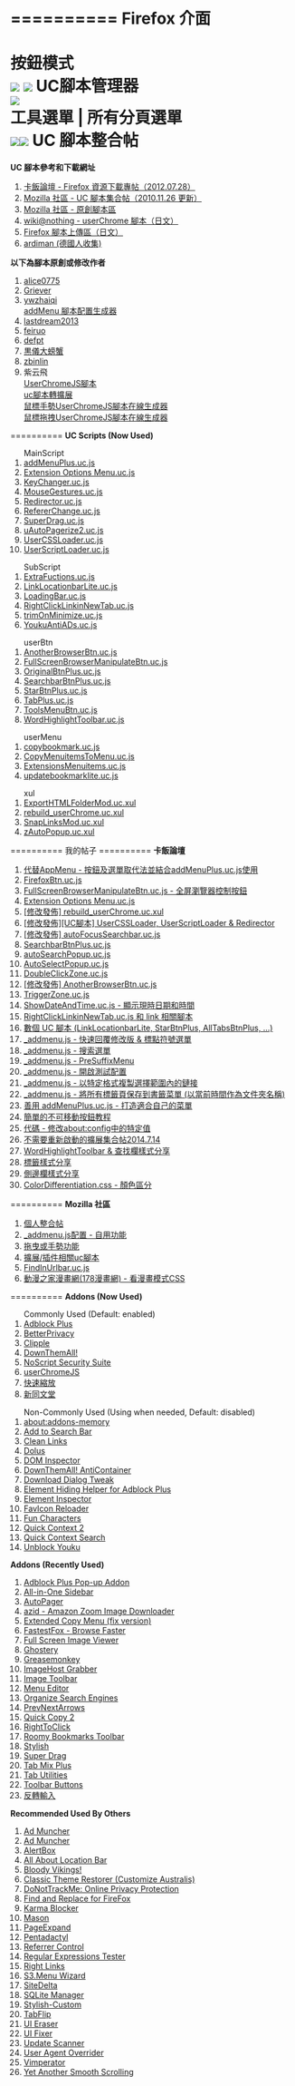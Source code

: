==========
Firefox 介面
==========
按鈕模式<br>
<img src="https://mozest.com/attachment/201409/5/100724_14099132044vuM.png">
<img src="https://mozest.com/attachment/201408/11/100724_1407742327CYIc.png">
UC腳本管理器<br>
<img src="https://mozest.com/attachment/201409/5/100724_1409911592AP1Y.png"><br>
工具選單 | 所有分頁選單<br>
<img src="https://mozest.com/attachment/201409/5/100724_14099132044z29.png"><img src="http://fj.ikafan.com/attachment/forum/201409/02/183914knpllia1vbv5aoyl.png.thumb.jpg">
UC 腳本整合帖
==========
<b>UC 腳本參考和下載網址</b>
<ol>
<li><a href="http://bbs.kafan.cn/thread-1340501-1-1.html">卡飯論壇 - Firefox 資源下載專帖（2012.07.28）</a><br></li>
<li><a href="https://g.mozest.com/thread-26773-1-1">Mozilla 社區 - UC 腳本集合帖（2010.11.26 更新）</a><br></li>
<li><a href="https://j.mozest.com/zh-CN/">Mozilla 社區 - 原創腳本區</a><br></li>
<li><a href="http://wiki.nothing.sh/page/userChrome.js%CD%D1%A5%B9%A5%AF%A5%EA%A5%D7%A5%C8#vfb09d65">wiki@nothing - userChrome 腳本（日文）</a><br></li>
<li><a href="http://u6.getuploader.com/script/">Firefox 腳本上傳區（日文）</a><br></li>
<li><a href="https://github.com/ardiman/userChrome.js">ardiman (德國人收集)</a><br></li>
</ol>
<b>以下為腳本原創或修改作者</b>
<ol>
<li><a href="https://github.com/alice0775/userChrome.js">alice0775</a><br></li>
<li><a href="https://github.com/Griever/userChromeJS">Griever</a><br></li>
<li><a href="https://github.com/ywzhaiqi/userChromeJS">ywzhaiqi</a><br></li>
<a href="http://ywzhaiqi.github.io/addMenu_creator/">addMenu 腳本配置生成器</a><br>
<li><a href="https://github.com/lastdream2013/userChrome">lastdream2013</a><br></li>
<li><a href="https://github.com/feiruo/userChromeJS">feiruo</a><br></li>
<li><a href="https://github.com/defpt/userChromeJs">defpt</a><br></li>
<li><a href="http://pan.baidu.com/share/home?uk=2467242534#category/type=0">黒儀大螃蟹</a><br></li>
<li><a href="https://bitbucket.org/zbinlin">zbinlin</a><br></li>
<li>紫云飛</li>
<a href="http://www.cnblogs.com/ziyunfei/archive/2011/11/25/2263756.html">UserChromeJS腳本</a><br>
<a href="http://www.cnblogs.com/ziyunfei/archive/2012/02/05/2338725.html">uc腳本轉擴展</a><br>
<a href="http://www.cnblogs.com/ziyunfei/archive/2011/12/15/2289504.html">鼠標手勢UserChromeJS腳本在線生成器</a><br>
<a href="http://www.cnblogs.com/ziyunfei/archive/2011/12/20/2293928.html">鼠標拖拽UserChromeJS腳本在線生成器</a><br>
</ol>
==========
<b>UC Scripts (Now Used)</b></br>
<ol>
MainScript
<li><a href="https://github.com/Drager-oos/userChrome/blob/master/MainScript/addMenuPlus.uc.js">addMenuPlus.uc.js</a><br></li>
<li><a href="https://github.com/Drager-oos/userChrome/blob/master/MainScript/Extension%20Options%20Menu.uc.js">Extension Options Menu.uc.js</a><br></li>
<li><a href="https://github.com/Drager-oos/userChrome/blob/master/MainScript/KeyChanger.uc.js">KeyChanger.uc.js</a><br></li>
<li><a href="https://github.com/Drager-oos/userChrome/blob/master/MainScript/MouseGestures.uc.js">MouseGestures.uc.js</a><br></li>
<li><a href="https://github.com/Drager-oos/userChrome/blob/master/MainScript/Redirector.uc.js">Redirector.uc.js</a><br></li>
<li><a href="https://github.com/Drager-oos/userChrome/blob/master/MainScript/RefererChange.uc.js">RefererChange.uc.js</a><br></li>
<li><a href="https://github.com/Drager-oos/userChrome/blob/master/MainScript/SuperDrag.uc.js">SuperDrag.uc.js</a><br></li>
<li><a href="https://github.com/Drager-oos/userChrome/blob/master/MainScript/uAutoPagerize2.uc.js">uAutoPagerize2.uc.js</a><br></li>
<li><a href="https://github.com/Drager-oos/userChrome/blob/master/MainScript/UserCSSLoader.uc.js">UserCSSLoader.uc.js</a><br></li>
<li><a href="https://github.com/Drager-oos/userChrome/blob/master/MainScript/UserScriptLoader.uc.js">UserScriptLoader.uc.js</a><br></li>
</ol>
<ol>
SubScript
<li><a href="https://github.com/Drager-oos/userChrome/blob/master/SubScript/ExtraFuctions.uc.js">ExtraFuctions.uc.js</a><br></li>
<li><a href="https://github.com/Drager-oos/userChrome/blob/master/SubScript/LinkLocationbarLite.uc.js">LinkLocationbarLite.uc.js</a><br></li>
<li><a href="https://github.com/Drager-oos/userChrome/blob/master/SubScript/LoadingBar.uc.js">LoadingBar.uc.js</a><br></li>
<li><a href="https://github.com/Drager-oos/userChrome/blob/master/SubScript/RightClickLinkinNewTab.uc.js">RightClickLinkinNewTab.uc.js</a><br></li>
<li><a href="https://github.com/Drager-oos/userChrome/blob/master/SubScript/trimOnMinimize.uc.js">trimOnMinimize.uc.js</a><br></li>
<li><a href="https://github.com/Drager-oos/userChrome/blob/master/SubScript/YoukuAntiADs.uc.js">YoukuAntiADs.uc.js</a><br></li>
</ol>
<ol>
userBtn
<li><a href="https://github.com/Drager-oos/userChrome/blob/master/BtnPlus/AnotherBrowserBtn.uc.js">AnotherBrowserBtn.uc.js</a><br></li>
<li><a href="https://github.com/Drager-oos/userChrome/blob/master/BtnPlus/FullScreenBrowserManipulateBtn.uc.js">FullScreenBrowserManipulateBtn.uc.js</a><br></li>
<li><a href="https://github.com/Drager-oos/userChrome/blob/master/BtnPlus/OriginalBtnPlus.uc.js">OriginalBtnPlus.uc.js</a><br></li>
<li><a href="https://github.com/Drager-oos/userChrome/blob/master/BtnPlus/SearchbarBtnPlus.uc.js">SearchbarBtnPlus.uc.js</a><br></li>
<li><a href="https://github.com/Drager-oos/userChrome/blob/master/BtnPlus/StarBtnPlus.uc.js">StarBtnPlus.uc.js</a><br></li>
<li><a href="https://github.com/Drager-oos/userChrome/blob/master/BtnPlus/TabPlus.uc.js">TabPlus.uc.js</a><br></li>
<li><a href="https://github.com/Drager-oos/userChrome/blob/master/BtnPlus/ToolsMenuBtn.uc.js">ToolsMenuBtn.uc.js</a><br></li>
<li><a href="https://github.com/Drager-oos/userChrome/blob/master/BtnPlus/WordHighlightToolbar.uc.js">WordHighlightToolbar.uc.js</a><br></li>
</ol>
<ol>
userMenu
<li><a href="https://github.com/Drager-oos/userChrome/blob/master/userMenu/copybookmark.uc.js">copybookmark.uc.js</a><br></li>
<li><a href="https://github.com/Drager-oos/userChrome/blob/master/userMenu/CopyMenuitemsToMenu.uc.js">CopyMenuitemsToMenu.uc.js</a><br></li>
<li><a href="https://github.com/Drager-oos/userChrome/blob/master/userMenu/ExtensionsMenuitems.uc.js">ExtensionsMenuitems.uc.js</a><br></li>
<li><a href="https://github.com/Drager-oos/userChrome/blob/master/userMenu/updatebookmarklite.uc.js">updatebookmarklite.uc.js</a><br></li>
</ol>
<ol>
xul
<li><a href="https://github.com/Drager-oos/userChrome/blob/master/xul/ExportHTMLFolderMod.uc.xul">ExportHTMLFolderMod.uc.xul</a><br></li>
<li><a href="https://github.com/Drager-oos/userChrome/blob/master/xul/rebuild_userChrome.uc.xul">rebuild_userChrome.uc.xul</a><br></li>
<li><a href="https://github.com/Drager-oos/userChrome/blob/master/xul/SnapLinksMod.uc.xul">SnapLinksMod.uc.xul</a><br></li>
<li><a href="https://github.com/Drager-oos/userChrome/blob/master/xul/zAutoPopup.uc.xul">zAutoPopup.uc.xul</a><br></li>
</ol>
==========
我的帖子
==========
<b>卡飯論壇</b>
<ol>
<li><a href="http://bbs.kafan.cn/thread-1739599-1-1.html">代替AppMenu - 按鈕及選單取代法並結合addMenuPlus.uc.js使用</a><br></li>
<li><a href="http://bbs.kafan.cn/thread-1759163-1-1.html">FirefoxBtn.uc.js</a><br></li>
<li><a href="http://bbs.kafan.cn/thread-1766451-1-1.html">FullScreenBrowserManipulateBtn.uc.js - 全屏瀏覽器控制按鈕</a><br></li>
<li><a href="http://bbs.kafan.cn/thread-1755436-1-1.html">Extension Options Menu.uc.js</a><br></li>
<li><a href="http://bbs.kafan.cn/thread-1754228-1-1.html">[修改發佈] rebuild_userChrome.uc.xul</a><br></li>
<li><a href="http://bbs.kafan.cn/thread-1754182-1-1.html">[修改發佈][UC腳本] UserCSSLoader, UserScriptLoader & Redirector</a><br></li>
<li><a href="http://bbs.kafan.cn/thread-1739617-1-1.html">[修改發佈] autoFocusSearchbar.uc.js</a><br></li>
<li><a href="http://bbs.kafan.cn/thread-1741525-1-1.html">SearchbarBtnPlus.uc.js</a><br></li>
<li><a href="http://bbs.kafan.cn/thread-1749331-1-1.html">autoSearchPopup.uc.js</a><br></li>
<li><a href="http://bbs.kafan.cn/thread-1759415-1-1.html">AutoSelectPopup.uc.js</a><br></li>
<li><a href="http://bbs.kafan.cn/thread-1761923-1-1.html">DoubleClickZone.uc.js</a><br></li>
<li><a href="http://bbs.kafan.cn/thread-1739635-1-1.html">[修改發佈] AnotherBrowserBtn.uc.js</a><br></li>
<li><a href="http://bbs.kafan.cn/thread-1748650-1-1.html">TriggerZone.uc.js</a><br></li>
<li><a href="http://bbs.kafan.cn/thread-1747400-1-1.html">ShowDateAndTime.uc.js - 顯示現時日期和時間</a><br></li>
<li><a href="http://bbs.kafan.cn/thread-1755453-1-1.html">RightClickLinkinNewTab.uc.js 和 link 相關腳本</a><br></li>
<li><a href="http://bbs.kafan.cn/thread-1739999-1-1.html">數個 UC 腳本 (LinkLocationbarLite, StarBtnPlus, AllTabsBtnPlus, ...)</a><br></li>
<li><a href="http://bbs.kafan.cn/thread-1739649-1-1.html">_addmenu.js - 快速回覆修改版 & 標點符號選單</a><br></li>
<li><a href="http://bbs.kafan.cn/thread-1750226-1-1.html">_addmenu.js - 搜索選單</a><br></li>
<li><a href="http://bbs.kafan.cn/thread-1752591-1-1.html">_addmenu.js - PreSuffixMenu</a><br></li>
<li><a href="http://bbs.kafan.cn/thread-1757983-1-1.html">_addmenu.js - 開啟測試配置</a><br></li>
<li><a href="http://bbs.kafan.cn/thread-1767173-1-1.html">_addmenu.js - 以特定格式複製選擇範圍內的鏈接</a><br></li>
<li><a href="http://bbs.kafan.cn/thread-1766620-1-1.html">_addmenu.js - 將所有標籤頁保存到書籤菜單 (以當前時間作為文件夾名稱)</a><br></li>
<li><a href="http://bbs.kafan.cn/thread-1768925-1-1.html">善用 addMenuPlus.uc.js - 打造適合自己的菜單</a><br></li>
<li><a href="http://bbs.kafan.cn/thread-1743344-1-1.html">簡單的不可移動按鈕教程</a><br></li>
<li><a href="http://bbs.kafan.cn/thread-1743975-1-1.html">代碼 - 修改about:config中的特定值</a><br></li>
<li><a href="http://bbs.kafan.cn/thread-1754619-1-1.html">不需要重新啟動的擴展集合帖2014.7.14</a><br></li>
<li><a href="http://bbs.kafan.cn/thread-1756715-1-1.html">WordHighlightToolbar & 查找欄樣式分享</a><br></li>
<li><a href="http://bbs.kafan.cn/thread-1758572-1-1.html">標籤樣式分享</a><br></li>
<li><a href="http://bbs.kafan.cn/thread-1758660-1-1.html">側邊欄樣式分享</a><br></li>
<li><a href="http://bbs.kafan.cn/thread-1769257-1-1.html">ColorDifferentiation.css - 顏色區分</a><br></li>
</ol>
==========
<b>Mozilla 社區</b>
<ol>
<li><a href="http://g.mozest.com/thread-41396-1-1">個人整合帖</a><br></li>
<li><a href="http://g.mozest.com/thread-44436-1-1">_addmenu.js配置 - 自用功能</a><br></li>
<li><a href="http://g.mozest.com/thread-44453-1-1">拖曳或手勢功能</a><br></li>
<li><a href="http://g.mozest.com/thread-44382-1-1">擴展/插件相關uc腳本</a><br></li>
<li><a href="http://g.mozest.com/thread-43981-1-1">FindInUrlbar.uc.js</a><br></li>
<li><a href="http://g.mozest.com/thread-43730-1-1">動漫之家漫畫網(178漫畫網) - 看漫畫模式CSS</a><br></li>
</ol>
==========
<b>Addons (Now Used)</b><br>
<ol>
Commonly Used (Default: enabled)
<li><a href="https://addons.mozilla.org/zh-TW/firefox/addon/adblock-plus/">Adblock Plus</a><br></li>
<li><a href="https://addons.mozilla.org/zh-TW/firefox/addon/betterprivacy/">BetterPrivacy</a><br></li>
<li><a href="https://addons.mozilla.org/zh-TW/firefox/addon/clipple/">Clipple</a><br></li>
<li><a href="https://addons.mozilla.org/zh-TW/firefox/addon/downthemall/">DownThemAll!</a><br></li>
<li><a href="https://addons.mozilla.org/zh-tw/firefox/addon/noscript/">NoScript Security Suite</a><br></li>
<li><a href="http://userchromejs.mozdev.org/">userChromeJS</a><br></li>
<li><a href="https://addons.mozilla.org/zh-TW/firefox/addon/zoom-panel/">快速縮放</a><br></li>
<li><a href="https://addons.mozilla.org/zh-TW/firefox/addon/%E6%96%B0%E5%90%8C%E6%96%87%E5%A0%82-new-tong-wen-tang/">新同文堂</a><br></li>
</ol>
<ol>
Non-Commonly Used (Using when needed, Default: disabled)
<li><a href="https://addons.mozilla.org/zh-TW/firefox/addon/about-addons-memory/">about:addons-memory</a><br></li>
<li><a href="https://addons.mozilla.org/zh-TW/firefox/addon/add-to-search-bar/">Add to Search Bar</a><br></li>
<li><a href="https://addons.mozilla.org/zh-TW/firefox/addon/clean-links/">Clean Links</a><br></li>
<li><a href="https://addons.mozilla.org/zh-TW/firefox/addon/dolus/">Dolus</a><br></li>
<li><a href="https://addons.mozilla.org/zh-TW/firefox/addon/dom-inspector-6622/">DOM Inspector</a><br></li>
<li><a href="https://addons.mozilla.org/zh-TW/firefox/addon/downthemall-anticontainer/">DownThemAll! AntiContainer</a><br></li>
<li><a href="https://addons.mozilla.org/zh-TW/firefox/addon/download-dialog-tweak/">Download Dialog Tweak</a><br></li>
<li><a href="https://addons.mozilla.org/zh-TW/firefox/addon/elemhidehelper/">Element Hiding Helper for Adblock Plus</a><br></li>
<li><a href="https://addons.mozilla.org/zh-TW/firefox/addon/element-inspector/">Element Inspector</a><br></li>
<li><a href="https://addons.mozilla.org/zh-TW/firefox/addon/faviconreloader/">FavIcon Reloader</a><br></li>
<li><a href="https://addons.mozilla.org/zh-TW/firefox/addon/fun-characters/">Fun Characters</a><br></li>
<li><a href="https://addons.mozilla.org/zh-TW/firefox/addon/quick-context-2/">Quick Context 2</a><br></li>
<li><a href="https://addons.mozilla.org/zh-TW/firefox/addon/quickcontextsearch/">Quick Context Search</a><br></li>
<li><a href="https://addons.mozilla.org/zh-TW/firefox/addon/unblock-youku/">Unblock Youku</a><br></li>
</ol>
<b>Addons (Recently Used)</b>
<ol>
<li><a href="https://addons.mozilla.org/zh-TW/firefox/addon/adblock-plus-pop-up-addon/">Adblock Plus Pop-up Addon</a><br></li>
<li><a href="https://addons.mozilla.org/zh-TW/firefox/addon/all-in-one-sidebar/">All-in-One Sidebar</a><br></li>
<li><a href="https://addons.mozilla.org/zh-TW/firefox/addon/autopager/">AutoPager</a><br></li>
<li><a href="https://addons.mozilla.org/zh-TW/firefox/addon/azid-amazon-zoom-image-downloa/">azid - Amazon Zoom Image Downloader</a><br></li>
<li><a href="https://addons.mozilla.org/zh-TW/firefox/addon/extended-copy-menu-fix-vers/">Extended Copy Menu (fix version)</a><br></li>
<li><a href="https://addons.mozilla.org/zh-TW/firefox/addon/fastestfox-browse-faster/">FastestFox - Browse Faster</a><br></li>
<li><a href="https://addons.mozilla.org/zh-TW/firefox/addon/full-screen-image-viewer/">Full Screen Image Viewer</a><br></li>
<li><a href="https://addons.mozilla.org/zh-TW/firefox/addon/ghostery/">Ghostery</a><br></li>
<li><a href="https://addons.mozilla.org/zh-TW/firefox/addon/greasemonkey/">Greasemonkey</a><br></li>
<li><a href="https://addons.mozilla.org/zh-TW/firefox/addon/imagehost-grabber/">ImageHost Grabber</a><br></li>
<li><a href="https://addons.mozilla.org/zh-TW/firefox/addon/image-toolbar/">Image Toolbar</a><br></li>
<li><a href="https://addons.mozilla.org/zh-TW/firefox/addon/menu-editor/">Menu Editor</a><br></li>
<li><a href="https://addons.mozilla.org/zh-TW/firefox/addon/organize-search-engines/">Organize Search Engines</a><br></li>
<li><a href="https://addons.mozilla.org/zh-TW/firefox/addon/prevnextarrows/">PrevNextArrows</a><br></li>
<li><a href="https://addons.mozilla.org/zh-TW/firefox/addon/quick-copy-2/">Quick Copy 2</a><br></li>
<li><a href="https://addons.mozilla.org/zh-TW/firefox/addon/righttoclick/">RightToClick</a><br></li>
<li><a href="https://addons.mozilla.org/zh-TW/firefox/addon/roomy-bookmarks-toolbar/">Roomy Bookmarks Toolbar</a><br></li>
<li><a href="https://addons.mozilla.org/zh-TW/firefox/addon/stylish/">Stylish</a><br></li>
<li><a href="https://addons.mozilla.org/zh-TW/firefox/addon/super-drag/">Super Drag</a><br></li>
<li><a href="https://addons.mozilla.org/zh-TW/firefox/addon/tab-mix-plus/">Tab Mix Plus</a><br></li>
<li><a href="https://addons.mozilla.org/zh-TW/firefox/addon/tab-utilities/">Tab Utilities</a><br></li>
<li><a href="https://addons.mozilla.org/zh-TW/firefox/addon/toolbar-buttons/">Toolbar Buttons</a><br></li>
<li><a href="https://addons.mozilla.org/zh-TW/firefox/addon/invert-input/">反轉輸入</a><br></li>
</ol>
<b>Recommended Used By Others</b>
<ol>
<li><a href="http://www.admuncher.com/download.shtml">Ad Muncher</a><br></li>
<li><a href="http://baike.baidu.com/view/1800356.htm">Ad Muncher</a><br></li>
<li><a href="https://addons.mozilla.org/zh-TW/firefox/addon/alertbox/">AlertBox</a><br></li>
<li><a href="https://addons.mozilla.org/zh-TW/firefox/addon/all-about-location-bar/">All About Location Bar</a><br></li>
<li><a href="https://addons.mozilla.org/zh-TW/firefox/addon/bloody-vikings/">Bloody Vikings!</a><br></li>
<li><a href="https://addons.mozilla.org/zh-TW/firefox/addon/classicthemerestorer/">Classic Theme Restorer (Customize Australis)</a><br></li>
<li><a href="https://addons.mozilla.org/zh-TW/firefox/addon/donottrackplus/">DoNotTrackMe: Online Privacy Protection</a><br></li>
<li><a href="https://addons.mozilla.org/zh-TW/firefox/addon/find-and-replace-for-firefox/">Find and Replace for FireFox</a><br></li>
<li><a href="https://addons.mozilla.org/zh-TW/firefox/addon/karma-blocker/">Karma Blocker</a><br></li>
<li><a href="https://addons.mozilla.org/zh-TW/firefox/addon/mason/">Mason</a><br></li>
<li><a href="https://addons.mozilla.org/zh-TW/firefox/addon/pageexpand/">PageExpand</a><br></li>
<li><a href="https://addons.mozilla.org/zh-TW/firefox/addon/pentadactyl/">Pentadactyl</a><br></li>
<li><a href="https://addons.mozilla.org/zh-TW/firefox/addon/referrer-control/">Referrer Control</a><br></li>
<li><a href="https://addons.mozilla.org/zh-TW/firefox/addon/rext/">Regular Expressions Tester</a><br></li>
<li><a href="https://addons.mozilla.org/zh-TW/firefox/addon/right-links/">Right Links</a><br></li>
<li><a href="https://addons.mozilla.org/zh-TW/firefox/addon/s3menu-wizard/">S3.Menu Wizard</a><br></li>
<li><a href="https://addons.mozilla.org/zh-TW/firefox/addon/sitedelta/">SiteDelta</a><br></li>
<li><a href="https://addons.mozilla.org/zh-TW/firefox/addon/sqlite-manager/">SQLite Manager</a><br></li>
<li><a href="https://addons.mozilla.org/zh-TW/firefox/addon/stylish-custom/">Stylish-Custom</a><br></li>
<li><a href="https://addons.mozilla.org/zh-TW/firefox/addon/tabflip/">TabFlip</a><br></li>
<li><a href="https://addons.mozilla.org/zh-TW/firefox/addon/ui-eraser/">UI Eraser</a><br></li>
<li><a href="https://addons.mozilla.org/zh-TW/firefox/addon/firefox-4-ui-fixer/">UI Fixer</a><br></li>
<li><a href="https://addons.mozilla.org/zh-TW/firefox/addon/update-scanner/">Update Scanner</a><br></li>
<li><a href="https://addons.mozilla.org/zh-TW/firefox/addon/user-agent-overrider/">User Agent Overrider</a><br></li>
<li><a href="https://addons.mozilla.org/zh-TW/firefox/addon/vimperator/">Vimperator</a><br></li>
<li><a href="https://addons.mozilla.org/zh-TW/firefox/addon/yet-another-smooth-scrolling/">Yet Another Smooth Scrolling</a><br></li>
</ol>
